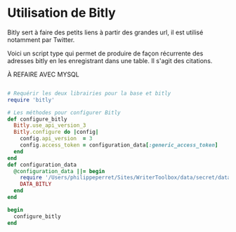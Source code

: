 # Utilisation de Bitly

Bitly sert à faire des petits liens à partir des grandes url, il est utilisé notamment par Twitter.

Voici un script type qui permet de produire de façon récurrente des adresses bitly en les enregistrant dans une table. Il s'agit des citations.

À REFAIRE AVEC MYSQL

~~~ruby

# Requérir les deux librairies pour la base et bitly
require 'bitly'

# Les méthodes pour configurer Bitly
def configure_bitly
  Bitly.use_api_version_3
  Bitly.configure do |config|
    config.api_version  = 3
    config.access_token = configuration_data[:generic_access_token]
  end
end
def configuration_data
  @configuration_data ||= begin
    require '/Users/philippeperret/Sites/WriterToolbox/data/secret/data_bitly.rb'
    DATA_BITLY
  end
end

begin
  configure_bitly
end
~~~
